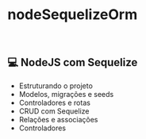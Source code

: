 # nodeSequelizeOrm

<br/>

## 💻 NodeJS com Sequelize

- Estruturando o projeto
- Modelos, migrações e seeds
- Controladores e rotas
- CRUD com Sequelize
- Relações e associações
- Controladores

